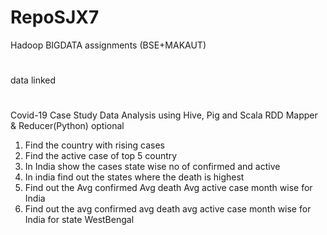 # RepoSJX7
Hadoop BIGDATA assignments (BSE+MAKAUT)
#
data linked 
#
Covid-19 Case Study Data Analysis using Hive, Pig and Scala RDD
Mapper & Reducer(Python) optional
1. Find the country with rising cases
2. Find the active case of top 5 country
3. In India show the cases state wise no of confirmed and active
4. In india find out the states where the death is highest
5. Find out the Avg confirmed Avg death Avg active case month wise for India
6. Find out the avg confirmed avg death avg active case month wise for India for state WestBengal
